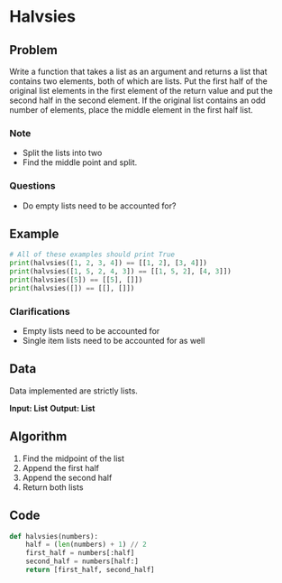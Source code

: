 # Halvsies
## Problem
Write a function that takes a list as an argument and returns a list that contains two elements, both of which are lists. Put the first half of the original list elements in the first element of the return value and put the second half in the second element. If the original list contains an odd number of elements, place the middle element in the first half list.

### Note
- Split the lists into two
- Find the middle point and split.

### Questions
- Do empty lists need to be accounted for?

## Example
```python
# All of these examples should print True
print(halvsies([1, 2, 3, 4]) == [[1, 2], [3, 4]])
print(halvsies([1, 5, 2, 4, 3]) == [[1, 5, 2], [4, 3]])
print(halvsies([5]) == [[5], []])
print(halvsies([]) == [[], []])
```

### Clarifications
- Empty lists need to be accounted for
- Single item lists need to be accounted for as well

## Data
Data implemented are strictly lists.

**Input: List**
**Output: List**

## Algorithm
1. Find the midpoint of the list
2. Append the first half
3. Append the second half
4. Return both lists

## Code
```python
def halvsies(numbers):
    half = (len(numbers) + 1) // 2
    first_half = numbers[:half]
    second_half = numbers[half:]
    return [first_half, second_half]
```
